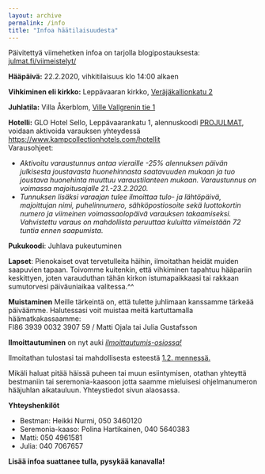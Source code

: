 ```yaml
---
layout: archive
permalink: /info
title: "Infoa häätilaisuudesta"
---
```


Päivitettyä viimehetken infoa on tarjolla blogipostauksesta:
[julmat.fi/viimeistelyt/](https://julmat.fi/viimeistelyt/)

**Hääpäivä:** 22.2.2020, vihkitilaisuus klo 14:00 alkaen

**Vihkiminen eli kirkko:** Leppävaaran kirkko, [Veräjäkallionkatu 2](https://goo.gl/maps/mrScUGEoaUZrqQ8v6)

**Juhlatila:** Villa Åkerblom, [Ville Vallgrenin tie 1](https://goo.gl/maps/bdW2EhMo7ioVnz9v5)

**Hotelli:** GLO Hotel Sello, Leppävaarankatu 1, alennuskoodi <u>PROJULMAT</u>, voidaan aktivoida varauksen yhteydessä <https://www.kampcollectionhotels.com/hotellit><br>
Varausohjeet:
* _Aktivoitu varaustunnus antaa vieraille -25% alennuksen päivän julkisesta joustavasta huonehinnasta saatavuuden mukaan ja tuo joustava huonehinta muuttuu varaustilanteen mukaan. Varaustunnus on voimassa majoitusajalle 21.-23.2.2020._<br>
* _Tunnuksen lisäksi varaajan tulee ilmoittaa  tulo- ja lähtöpäivä, majoittujan nimi, puhelinnumero, sähköpostiosoite sekä luottokortin numero ja viimeinen voimassaolopäivä varauksen takaamiseksi. Vahvistettu varaus on mahdollista peruuttaa kuluitta viimeistään 72 tuntia ennen saapumista._

**Pukukoodi**: Juhlava pukeutuminen

**Lapset**: Pienokaiset ovat tervetulleita häihin, ilmoitathan heidät muiden saapuvien tapaan. Toivomme kuitenkin, että vihkiminen tapahtuu hääpariin keskittyen, joten varauduthan tähän kirkon istumapaikkaasi tai rakkaan sumutorvesi päiväuniaikaa valitessa.^^

**Muistaminen** Meille tärkeintä on, että tulette juhlimaan kanssamme tärkeää päiväämme. Halutessasi voit muistaa meitä kartuttamalla häämatkakassaamme:<br>
FI86 3939 0032 3907 59 / Matti Ojala tai Julia Gustafsson

**Ilmoittautuminen**
on nyt auki <u><i><a href="{{ site.baseurl }}/ilmo">ilmoittautumis-osiossa!</a></i></u>

Ilmoitathan tulostasi tai mahdollisesta esteestä <u>1.2. mennessä.</u>

Mikäli haluat pitää häissä puheen tai muun esiintymisen, otathan yhteyttä bestmaniin tai seremonia-kaasoon jotta saamme mieluisesi ohjelmanumeron hääjuhlan aikatauluun. Yhteystiedot sivun alaosassa.

**Yhteyshenkilöt**
* Bestman: Heikki Nurmi, 050 3460120
* Seremonia-kaaso: Polina Hartikainen, 040 5640383
* Matti: 050 4961581
* Julia: 040 7067657


**Lisää infoa suattanee tulla, pysykää kanavalla!**
